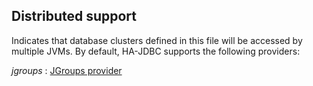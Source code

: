 ##	Distributed support

Indicates that database clusters defined in this file will be accessed by multiple JVMs.
By default, HA-JDBC supports the following providers:

*jgroups*
:	[JGroups provider](jgroups/index.html)

